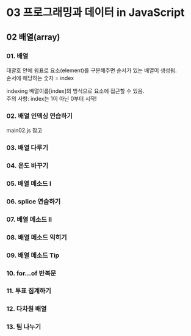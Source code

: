 # 03 프로그래밍과 데이터 in JavaScript   

## 02 배열(array)

### 01. 배열
대괄호 안에 쉼표로 요소(element)를 구분해주면 순서가 있는 배열이 생성됨.   
순서에 해당하는 숫자 = index   

indexing
배열이름[index]의 방식으로 요소에 접근할 수 있음.   
주의 사항: index는 1이 아닌 0부터 시작!

### 02. 배열 인덱싱 연습하기
main02.js 참고

### 03. 배열 다루기


### 04. 온도 바꾸기


### 05. 배열 메소드 I


### 06. splice 연습하기


### 07. 베열 메소드 II


### 08. 배열 메소드 익히기


### 09. 배열 메소드 Tip


### 10. for...of 반복문


### 11. 투표 집계하기


### 12. 다차원 배열


### 13. 팀 나누기

